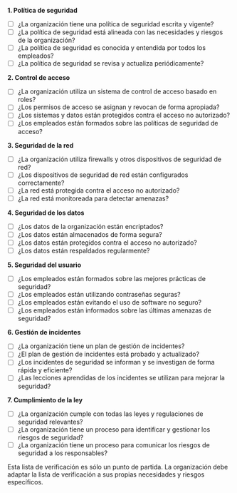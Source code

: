 **1. Política de seguridad**

- [ ] ¿La organización tiene una política de seguridad escrita y vigente?
- [ ] ¿La política de seguridad está alineada con las necesidades y riesgos de la organización?
- [ ] ¿La política de seguridad es conocida y entendida por todos los empleados?
- [ ] ¿La política de seguridad se revisa y actualiza periódicamente?

**2. Control de acceso**

- [ ] ¿La organización utiliza un sistema de control de acceso basado en roles?
- [ ] ¿Los permisos de acceso se asignan y revocan de forma apropiada?
- [ ] ¿Los sistemas y datos están protegidos contra el acceso no autorizado?
- [ ] ¿Los empleados están formados sobre las políticas de seguridad de acceso?

**3. Seguridad de la red**

- [ ] ¿La organización utiliza firewalls y otros dispositivos de seguridad de red?
- [ ] ¿Los dispositivos de seguridad de red están configurados correctamente?
- [ ] ¿La red está protegida contra el acceso no autorizado?
- [ ] ¿La red está monitoreada para detectar amenazas?

**4. Seguridad de los datos**

- [ ] ¿Los datos de la organización están encriptados?
- [ ] ¿Los datos están almacenados de forma segura?
- [ ] ¿Los datos están protegidos contra el acceso no autorizado?
- [ ] ¿Los datos están respaldados regularmente?

**5. Seguridad del usuario**

- [ ] ¿Los empleados están formados sobre las mejores prácticas de seguridad?
- [ ] ¿Los empleados están utilizando contraseñas seguras?
- [ ] ¿Los empleados están evitando el uso de software no seguro?
- [ ] ¿Los empleados están informados sobre las últimas amenazas de seguridad?

**6. Gestión de incidentes**

- [ ] ¿La organización tiene un plan de gestión de incidentes?
- [ ] ¿El plan de gestión de incidentes está probado y actualizado?
- [ ] ¿Los incidentes de seguridad se informan y se investigan de forma rápida y eficiente?
- [ ] ¿Las lecciones aprendidas de los incidentes se utilizan para mejorar la seguridad?

**7. Cumplimiento de la ley**

- [ ] ¿La organización cumple con todas las leyes y regulaciones de seguridad relevantes?
- [ ] ¿La organización tiene un proceso para identificar y gestionar los riesgos de seguridad?
- [ ] ¿La organización tiene un proceso para comunicar los riesgos de seguridad a los responsables?

Esta lista de verificación es sólo un punto de partida. La organización debe adaptar la lista de verificación a sus propias necesidades y riesgos específicos.
